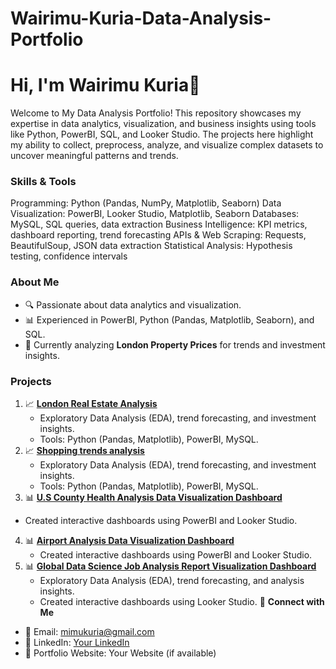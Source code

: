 # Wairimu-Kuria-Data-Analysis-Portfolio

# Hi, I'm Wairimu Kuria👋
Welcome to My Data Analysis Portfolio!
This repository showcases my expertise in data analytics, visualization, and business insights using tools like Python, PowerBI, SQL, and Looker Studio. The projects here highlight my ability to collect, preprocess, analyze, and visualize complex datasets to uncover meaningful patterns and trends.

### Skills & Tools
Programming: Python (Pandas, NumPy, Matplotlib, Seaborn)
Data Visualization: PowerBI, Looker Studio, Matplotlib, Seaborn
Databases: MySQL, SQL queries, data extraction
Business Intelligence: KPI metrics, dashboard reporting, trend forecasting
APIs & Web Scraping: Requests, BeautifulSoup, JSON data extraction
Statistical Analysis: Hypothesis testing, confidence intervals

### About Me
- 🔍 Passionate about data analytics and visualization.
- 📊 Experienced in PowerBI, Python (Pandas, Matplotlib, Seaborn), and SQL.
- 🏡 Currently analyzing **London Property Prices** for trends and investment insights.

### Projects
1. 📈 **[London Real Estate Analysis](https://app.powerbi.com/view?r=eyJrIjoiYmUwZDE1NTctZDM5Zi00OTQ4LTgwZGQtNTY2NDg5YWE3MWMzIiwidCI6IjgyY2JiMzQ1LTNiMDYtNDBlYy1iOTI2LTEzNmI0ZTk3NzI3ZiJ9)**
   - Exploratory Data Analysis (EDA), trend forecasting, and investment insights.
   - Tools: Python (Pandas, Matplotlib), PowerBI, MySQL.
2. 📈 **[Shopping trends analysis](https://lookerstudio.google.com/reporting/1d281069-2ca4-4d05-83ca-624f634ef860)**
   - Exploratory Data Analysis (EDA), trend forecasting, and investment insights.
   - Tools: Python (Pandas, Matplotlib), PowerBI, MySQL.
3.  📊 **[U.S County Health Analysis Data Visualization Dashboard](https://lookerstudio.google.com/reporting/6b2edf05-66eb-414a-8f7e-fd782792aedd)**
   - Created interactive dashboards using PowerBI and Looker Studio.
4. 📊 **[Airport Analysis Data Visualization Dashboard](https://github.com/your-username/data-viz-dashboard)**
   - Created interactive dashboards using PowerBI and Looker Studio.
5. 📊 **[Global Data Science Job Analysis Report Visualization Dashboard](https://lookerstudio.google.com/reporting/ce7f906c-efd5-4e86-9333-7a95072064b3)**
   - Exploratory Data Analysis (EDA), trend forecasting, and analysis insights.
   - Created interactive dashboards using Looker Studio.
🔗 **Connect with Me**
- 📩 Email: mimukuria@gmail.com
- 💼 LinkedIn: [Your LinkedIn](https://linkedin.com/in/wairimukuria)
- 🚀 Portfolio Website: Your Website (if available)
